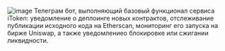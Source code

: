 ![image](https://github.com/maxiden4ik/iToken/assets/86515236/7ac50985-35c6-418d-a046-b3f52b085819)
Телеграм бот, выполняющий базовый функционал сервиса iToken: уведомление о деплоинге новых контрактов, отслеживание публикации исходного кода на Etherscan, мониторинг его запуска на бирже Uniswap, а также уведомлениео блокировке или сжигании ликвидности.
